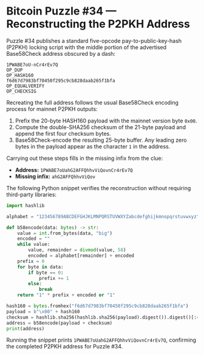 # Bitcoin Puzzle #34 — Reconstructing the P2PKH Address

Puzzle #34 publishes a standard five-opcode pay-to-public-key-hash (P2PKH) locking script with the middle portion of the advertised Base58Check address obscured by a dash:

```
1PWABE7oU-nCr4rEv7Q
OP_DUP
OP_HASH160
f6d67d7983bf70450f295c9cb828daab265f1bfa
OP_EQUALVERIFY
OP_CHECKSIG
```

Recreating the full address follows the usual Base58Check encoding process for mainnet P2PKH outputs:

1. Prefix the 20-byte HASH160 payload with the mainnet version byte `0x00`.
2. Compute the double-SHA256 checksum of the 21-byte payload and append the first four checksum bytes.
3. Base58Check-encode the resulting 25-byte buffer. Any leading zero bytes in the payload appear as the character `1` in the address.

Carrying out these steps fills in the missing infix from the clue:

- **Address:** `1PWABE7oUahG2AFFQhhvViQovnCr4rEv7Q`
- **Missing infix:** `ahG2AFFQhhvViQov`

The following Python snippet verifies the reconstruction without requiring third-party libraries:

```python
import hashlib

alphabet = "123456789ABCDEFGHJKLMNPQRSTUVWXYZabcdefghijkmnopqrstuvwxyz"

def b58encode(data: bytes) -> str:
    value = int.from_bytes(data, "big")
    encoded = ""
    while value:
        value, remainder = divmod(value, 58)
        encoded = alphabet[remainder] + encoded
    prefix = 0
    for byte in data:
        if byte == 0:
            prefix += 1
        else:
            break
    return "1" * prefix + encoded or "1"

hash160 = bytes.fromhex("f6d67d7983bf70450f295c9cb828daab265f1bfa")
payload = b"\x00" + hash160
checksum = hashlib.sha256(hashlib.sha256(payload).digest()).digest()[:4]
address = b58encode(payload + checksum)
print(address)
```

Running the snippet prints `1PWABE7oUahG2AFFQhhvViQovnCr4rEv7Q`, confirming the completed P2PKH address for Puzzle #34.
